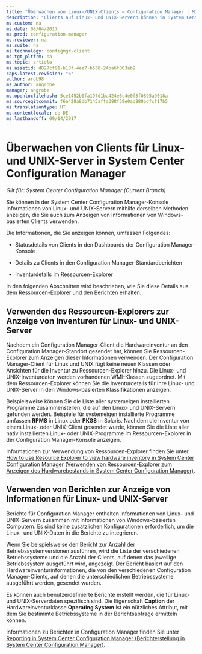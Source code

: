 ```yaml
---
title: "Überwachen von Linux-/UNIX-Clients – Configuration Manager | Microsoft-Dokumentation"
description: "Clients auf Linux- und UNIX-Servern können in System Center Configuration Manager überwacht werden."
ms.custom: na
ms.date: 08/04/2017
ms.prod: configuration-manager
ms.reviewer: na
ms.suite: na
ms.technology: configmgr-client
ms.tgt_pltfrm: na
ms.topic: article
ms.assetid: d827cf91-b18f-4ee7-b538-24ba6f003ab9
caps.latest.revision: "6"
author: arob98
ms.author: angrobe
manager: angrobe
ms.openlocfilehash: 5ce1452b0fa197d1ba424e6c4e0f5f0895a9018a
ms.sourcegitcommit: f6a428a8db7145affa388f59e0ad880bdfcf17b5
ms.translationtype: HT
ms.contentlocale: de-DE
ms.lasthandoff: 09/14/2017
---
```

# <a name="how-to-monitor-clients-for-linux-and-unix-servers-in-system-center-configuration-manager"></a>Überwachen von Clients für Linux- und UNIX-Server in System Center Configuration Manager

*Gilt für: System Center Configuration Manager (Current Branch)*

Sie können in der System Center Configuration Manager-Konsole Informationen von Linux- und UNIX-Servern mithilfe derselben Methoden anzeigen, die Sie auch zum Anzeigen von Informationen von Windows-basierten Clients verwenden.  

 Die Informationen, die Sie anzeigen können, umfassen Folgendes:  

-   Statusdetails von Clients in den Dashboards der Configuration Manager-Konsole  

-   Details zu Clients in den Configuration Manager-Standardberichten  

-   Inventurdetails im Ressourcen-Explorer  

 In den folgenden Abschnitten wird beschrieben, wie Sie diese Details aus dem Ressourcen-Explorer und den Berichten erhalten.  

##  <a name="BKMK_UseResourceExpforLnU"></a> Verwenden des Ressourcen-Explorers zur Anzeige von Inventuren für Linux- und UNIX-Server  

 Nachdem ein Configuration Manager-Client die Hardwareinventur an den Configuration Manager-Standort gesendet hat, können Sie Ressourcen-Explorer zum Anzeigen dieser Informationen verwenden. Der Configuration Manager-Client für Linux und UNIX fügt keine neuen Klassen oder Ansichten für die Inventur zu Ressourcen-Explorer hinzu. Die Linux- und UNIX-Inventurdaten werden vorhandenen WMI-Klassen zugeordnet. Mit dem Ressourcen-Explorer können Sie die Inventurdetails für Ihre Linux- und UNIX-Server in den Windows-basierten Klassifikationen anzeigen.  

 Beispielsweise können Sie die Liste aller systemeigen installierten Programme zusammenstellen, die auf den Linux- und UNIX-Servern gefunden werden. Beispiele für systemeigen installierte Programme umfassen **RPMS** in Linux oder **PKGS** in Solaris. Nachdem die Inventur von einem Linux- oder UNIX-Client gesendet wurde, können Sie die Liste aller nativ installierten Linux- oder UNIX-Programme im Ressourcen-Explorer in der Configuration Manager-Konsole anzeigen.  

 Informationen zur Verwendung von Ressourcen-Explorer finden Sie unter [How to use Resource Explorer to view hardware inventory in System Center Configuration Manager (Verwenden von Ressourcen-Explorer zum Anzeigen des Hardwarebestands in System Center Configuration Manager)](../../../core/clients/manage/inventory/use-resource-explorer-to-view-hardware-inventory.md).  

##  <a name="BKMK_UseReportsforLnU"></a> Verwenden von Berichten zur Anzeige von Informationen für Linux- und UNIX-Server  
 Berichte für Configuration Manager enthalten Informationen von Linux- und UNIX-Servern zusammen mit Informationen von Windows-basierten Computern. Es sind keine zusätzlichen Konfigurationen erforderlich, um die Linux- und UNIX-Daten in die Berichte zu integrieren.  

 Wenn Sie beispielsweise den Bericht zur Anzahl der Betriebssystemversionen ausführen, wird die Liste der verschiedenen Betriebssysteme und die Anzahl der Clients, auf denen das jeweilige Betriebssystem ausgeführt wird, angezeigt. Der Bericht basiert auf den Hardwareinventurinformationen, die von den verschiedenen Configuration Manager-Clients, auf denen die unterschiedlichen Betriebssysteme ausgeführt werden, gesendet wurden.  

 Es können auch benutzerdefinierte Berichte erstellt werden, die für Linux- und UNIX-Serverdaten spezifisch sind. Die Eigenschaft **Caption** der Hardwareinventurklasse **Operating System** ist ein nützliches Attribut, mit dem Sie bestimmte Betriebssysteme in der Berichtsabfrage ermitteln können.  

 Informationen zu Berichten in Configuration Manager finden Sie unter [Reporting in System Center Configuration Manager (Berichterstellung in System Center Configuration Manager)](../../../core/servers/manage/reporting.md).  
